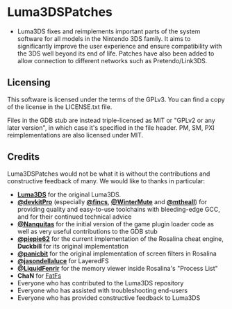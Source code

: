 # Luma3DSPatches
- Luma3DS fixes and reimplements important parts of the system software for all models in the Nintendo 3DS family. It aims to significantly improve the user experience and ensure compatibility with the 3DS well beyond its end of life. Patches have also been added to allow connection to different networks such as Pretendo/Link3DS.

## Licensing
This software is licensed under the terms of the GPLv3. You can find a copy of the license in the LICENSE.txt file.

Files in the GDB stub are instead triple-licensed as MIT or "GPLv2 or any later version", in which case it's specified in the file header. PM, SM, PXI reimplementations are also licensed under MIT.

## Credits
Luma3DSPatches would not be what it is without the contributions and constructive feedback of many. We would like to thanks in particular:

* **[Luma3DS](https://github.com/LumaTeam/Luma3DS)** for the original Luma3DS.
* **[@devkitPro](https://github.com/devkitPro)** (especially **[@fincs](https://github.com/fincs)**, **[@WinterMute](https://github.com/WinterMute)** and **[@mtheall](https://github.com/mtheall)**) for providing quality and easy-to-use toolchains with bleeding-edge GCC, and for their continued technical advice
* **[@Nanquitas](https://github.com/Nanquitas)** for the initial version of the game plugin loader code as well as very useful contributions to the GDB stub
* **[@piepie62](https://github.com/piepie62)** for the current implementation of the Rosalina cheat engine, **Duckbill** for its original implementation
* **[@panicbit](https://github.com/panicbit)** for the original implementation of screen filters in Rosalina
* **[@jasondellaluce](https://github.com/jasondellaluce)** for LayeredFS
* **[@LiquidFenrir](https://github.com/LiquidFenrir)** for the memory viewer inside Rosalina's "Process List"
* **ChaN** for [FatFs](http://elm-chan.org/fsw/ff/00index_e.html)
* Everyone who has contributed to the Luma3DS repository
* Everyone who has assisted with troubleshooting end-users
* Everyone who has provided constructive feedback to Luma3DS
